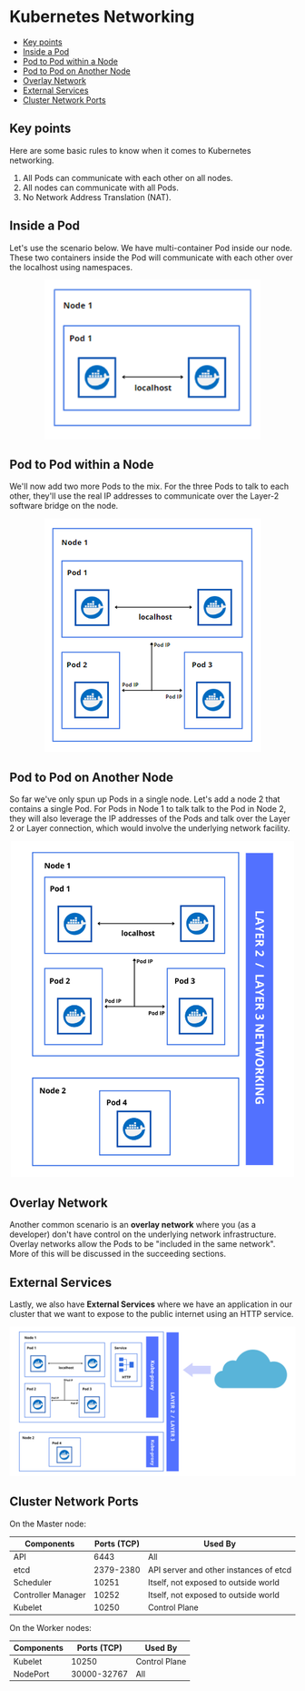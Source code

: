 # Kubernetes Networking

- [Key points](#key-points)
- [Inside a Pod](#inside-a-pod)
- [Pod to Pod within a Node](#pod-to-pod-within-a-node)
- [Pod to Pod on Another Node](#pod-to-pod-on-another-node)
- [Overlay Network](#overlay-network)
- [External Services](#external-services)
- [Cluster Network Ports](#cluster-network-ports)


## Key points 

Here are some basic rules to know when it comes to Kubernetes networking.

1. All Pods can communicate with each other on all nodes.
2. All nodes can communicate with all Pods.
3. No Network Address Translation (NAT).

## Inside a Pod

Let's use the scenario below. We have multi-container Pod inside our node. These two containers inside the Pod will communicate with each other over the localhost using namespaces.

<p align=center>
<img src="../../Images/k8snetworkinginsideapod2.png" width=380>
</p>

## Pod to Pod within a Node

We'll now add two more Pods to the mix. For the three Pods to talk to each other, they'll use the real IP addresses to communicate over the Layer-2 software bridge on the node.

<p align=center>
<img src="../../Images/k8snetworkingpodtopodinsidenode.png">
</p>

## Pod to Pod on Another Node

So far we've only spun up Pods in a single node. Let's add a node 2 that contains a single Pod. For Pods in Node 1 to talk talk to the Pod in Node 2, they will also leverage the IP addresses of the Pods and talk over the Layer 2 or Layer connection, which would involve the underlying network facility.

<p align=center>
<img src="../../Images/pod-to-pod-to-another-node.png" width=500>
</p>


## Overlay Network

Another common scenario is an **overlay network** where you (as a developer) don't have control on the underlying network infrastructure. Overlay networks allow the Pods to be "included in the same network". More of this will be discussed in the succeeding sections.

## External Services 

Lastly, we also have **External Services** where we have an application in our cluster that we want to expose to the public internet using an HTTP service.

<p align=center>
<img src="../../Images/k8sexternalserviceshttp.png">
</p>

## Cluster Network Ports 

On the Master node:

Components | Ports (TCP) | Used By
---------|----------|---------
API                 | 6443      | All
etcd                | 2379-2380 | API server and other instances of etcd
Scheduler           | 10251     | Itself, not exposed to outside world 
Controller Manager  | 10252     | Itself, not exposed to outside world 
Kubelet             | 10250     | Control Plane 

On the Worker nodes:

Components | Ports (TCP) | Used By
---------|----------|---------
Kubelet             | 10250         | Control Plane 
NodePort            | 30000-32767   | All 

